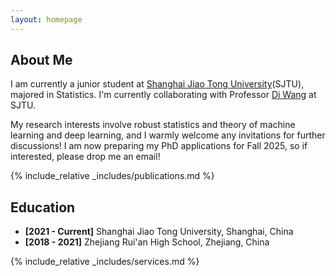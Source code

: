 ```yaml
---
layout: homepage
---
```


## About Me

I am currently a junior student at [Shanghai Jiao Tong University](https://en.sjtu.edu.cn/)(SJTU), majored in Statistics. I'm currently collaborating with Professor [Di Wang](https://sites.google.com/site/statdiwang/) at SJTU.

My research interests involve robust statistics and theory of machine learning and deep learning, and I warmly welcome any invitations for further discussions!
I am now preparing my PhD applications for Fall 2025, so if interested, please drop me an email!


{% include_relative _includes/publications.md %}

## Education

- **[2021 - Current]** Shanghai Jiao Tong University, Shanghai, China
- **[2018 - 2021]** Zhejiang Rui'an High School, Zhejiang, China

{% include_relative _includes/services.md %}
